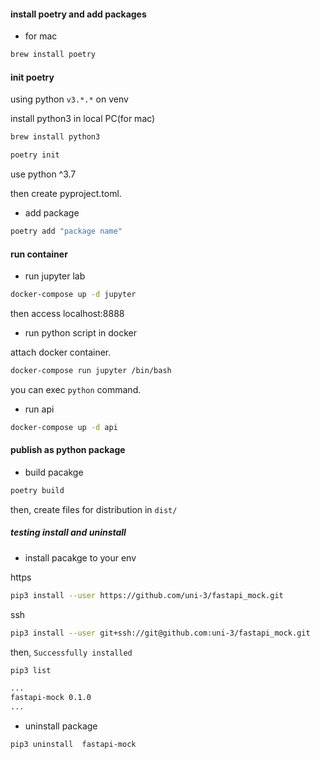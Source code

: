 
#### install poetry and add packages

- for mac

```bash
brew install poetry
```

#### init poetry

using python `v3.*.*` on venv

install python3 in local PC(for mac)

```bash
brew install python3
```

```bash
poetry init
```

use python ^3.7

then create pyproject.toml.

- add package

```bash
poetry add "package name"
```

#### run container

- run jupyter lab

```bash
docker-compose up -d jupyter
```

then access localhost:8888

- run python script in docker

attach docker container.

```bash
docker-compose run jupyter /bin/bash
```

you can exec `python` command.

- run api

```bash
docker-compose up -d api
```

#### publish as python package

- build pacakge

```bash
poetry build
```

then, create files for distribution in `dist/`

##### testing install and uninstall

- install pacakge to your env

https

```bash
pip3 install --user https://github.com/uni-3/fastapi_mock.git
```

ssh

```bash
pip3 install --user git+ssh://git@github.com:uni-3/fastapi_mock.git

```

then, `Successfully installed`

```sh
pip3 list

...
fastapi-mock 0.1.0          
...

```

- uninstall package

```
pip3 uninstall  fastapi-mock
```

